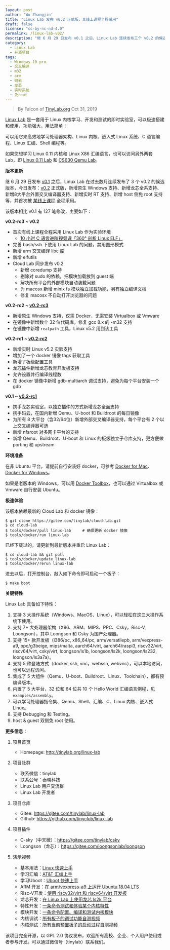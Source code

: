 ```yaml
---
layout: post
author: 'Wu Zhangjin'
title: "Linux Lab 发布 v0.2 正式版，某线上课程全程采用"
draft: false
license: "cc-by-nc-nd-4.0"
permalink: /linux-lab-v02/
description: "继 6 月 29 日发布 v0.1 之后，Linux Lab 连续发布三个 v0.2 的候选版，今日发布 v0.2 正式版。新增原生 Windows 支持、新增龙芯全系支持、新增8大平台外置交叉编译器支持、新增实时 RT 支持、新增 host 侧免 root 支持等。"
category:
  - Linux Lab
  - 开源项目
tags:
  - Windows 10 pro
  - 交叉编译
  - m32
  - arm
  - 码云
  - 龙芯
  - 实时系统
  - 免root
---
```


> By Falcon of [TinyLab.org][1]
> Oct 31, 2019

[Linux Lab](http://tinylab.org/linux-lab) 是一套用于 Linux 内核学习、开发和测试的即时实验室，可以极速搭建和使用，功能强大，用法简单！

可以用它来高效地学习处理器架构、Linux 内核、嵌入式 Linux 系统、C 语言编程、Linux 汇编、Shell 编程等。

如果您想学习 Linux 0.11 内核和 Linux X86 汇编语言，也可以访问另外两套 Lab，即 [Linux 0.11 Lab](http://tinylab.org/linux-0.11-lab) 和 [CS630 Qemu Lab](http://tinylab.org/cs630-qemu-lab)。

**版本更新**

继 6 月 29 日发布 [v0.1](https://gitee.com/tinylab/linux-lab/tree/v0.1) 之后，Linux Lab 在过去数月连续发布了 3 个 v0.2 的候选版本，今日发布：[v0.2](https://gitee.com/tinylab/linux-lab/tree/v0.2/) 正式版，新增原生 Windows 支持、新增龙芯全系支持、新增8大平台外置交叉编译器支持、新增实时 RT 支持、新增 host 侧免 root 支持等，并首次被 [某线上课程](https://w.url.cn/s/AMcKZ3a) 全程采用。

该版本相比 v0.1 有 127 笔修改，主要如下：

**v0.2-rc3 ~ v0.2**

  - 首次有线上课程全程采用 Linux Lab 作为实验环境
    * [10 小时 C 语言进阶视频课「360° 剖析 Linux ELF」](https://w.url.cn/s/AMcKZ3a)
  - 完善 bash/ssh 下使用 Linux Lab 的问题，禁用图形模式
  - 新增 arm 交叉编译 libc 库
  - 新增 elfutils
  - Cloud Lab 同步发布 v0.2
      - 新增 coredump 支持
      - 剔除对 sudo 的依赖，把模块加载放到 guest 端
      - 解决所有平台的外部模块自动装载问题
      - 为 macosx 新增 minix fs 模块独立加载功能，另有独立编译文档
      - 修复 macosx 不自动打开浏览器的问题

**v0.2-rc2 ~ [v0.2-rc3](https://gitee.com/tinylab/linux-lab/tree/v0.2-rc3/)**

  - 新增原生 Windows 支持，仅需 Docker，无需安装 Virtualbox 或 Vmware
  - 在镜像中新增数个 32 位代码库，修复 gcc 8.x 的 -m32 支持
  - 在镜像中新增 `realpath` 工具，Linux v5.2 用到该工具

**v0.2-rc1 ~ [v0.2-rc2](https://gitee.com/tinylab/linux-lab/tree/v0.2-rc2/)**

  - 新增实时 Linux v5.2 实验支持
  - 增加了一个 docker 镜像 tags 获取工具
  - 新增了板级配置工具
  - 龙芯插件新增龙芯教育开发板支持
  - 允许设置并行编译线程数
  - 在 docker 镜像中新增 gdb-multiarch 调试支持，避免为每个平台安装一个 gdb

**v0.1 ~ [v0.2-rc1](https://gitee.com/tinylab/linux-lab/tree/v0.2-rc1/)**

  - 携手龙芯实验室，以独立插件的方式新增龙芯全面支持
  - 携手码云，在国内新增 Qemu、U-boot 和 Buildroot 的每日镜像
  - 为所有 8 大平台（含32/64位）新增外部交叉编译器支持，每个平台有 2 个以上交叉编译器可选
  - 新增 nfsroot 对多网卡平台的支持
  - 新增 Qemu、Buildroot、U-boot 和 Linux 的板级独立子仓库支持，更方便做 porting 和 upstream

**环境准备**

在非 Ubuntu 平台，请提前自行安装好 docker，可参考 [Docker for Mac](https://docs.docker.com/docker-for-mac/)、[Docker for Windows](https://docs.docker.com/docker-for-windows/)。

如果是老版本的 Windows，可以用 [Docker Toolbox](https://docs.docker.com/toolbox/overview/)，也可以通过 Virtualbox 或 Vmware 自行安装 Ubuntu。

**极速体验**

该版本依赖最新的 Cloud Lab 和 docker 镜像：

    $ git clone https://gitee.com/tinylab/cloud-lab.git
    $ cd cloud-lab
    $ tools/docker/pull linux-lab     # 确保更新 docker 镜像
    $ tools/docker/run linux-lab

已经下载过的，请更新到最新版本并重启 Linux Lab：

    $ cd cloud-lab && git pull
    $ tools/docker/update linux-lab
    $ tools/docker/rerun linux-lab

进去以后，打开控制台，敲入如下命令即可启动一个板子：

    $ make boot

**关键特性**

Linux Lab 具备如下特性：

1. 支持 3 大操作系统（Windows、MacOS、Linux），可以轻松在这三大操作系统下使用。
2. 支持 7+ 大处理器架构（X86、ARM、MIPS、PPC、Csky，Risc-V, Loongson），其中 Loongson 和 Csky 为国产处理器。
3. 支持 15+ 款开发板（i386/pc, x86_64/pc, arm/versatilepb, arm/vexpress-a9, ppc/g3beige, mips/malta, aarch64/virt, aarch64/raspi3, riscv32/virt, riscv64/virt, csky/virt, loongson/ls1b, loongson/ls2k, loongson/ls232, loongson/ls3a7a）。
4. 支持 5 种登陆方式（docker, ssh, vnc，webssh, webvnc），可以本地访问，也可以远程访问。
5. 集成了 5 大组件（Qemu、U-boot、Buildroot、Linux、Toolchain），都有预编译版本。
6. 内置了 5 大平台，32 位和 64 位共 10 个 Hello World 汇编语言例程，见 `examples/assembly`。
7. 可以学习处理器指令集、Qemu、Shell、汇编、C、Linux 内核、嵌入式 Linux。
8. 支持 Debugging 和 Testing。
9. host & guest 双侧免 root 使用。

**更多信息**：

1. 项目首页
    - Homepage: <http://tinylab.org/linux-lab>

2. 项目社群
    - 联系微信：tinylab
    - 联系公号：泰晓科技
    - Linux Lab 用户交流群
    - Linux Lab 开发者

3. 项目仓库
    - Gitee: <https://gitee.com/tinylab/linux-lab>
    - Github:  <https://github.com/tinyclub/linux-lab>

4. 项目插件
    - C-sky（中天微）：<https://gitee.com/tinylab/csky>
    - Loongson（龙芯）：<https://gitee.com/loongsonlab/loongson>

5. 演示视频
    - 基本用法：[Linux 快速上手](http://showterm.io/6fb264246580281d372c6)
    - 学习汇编：[AT&T 汇编上手](http://showterm.io/0f0c2a6e754702a429269)
    - 学习Uboot：[Uboot 快速上手](http://showterm.io/11f5ae44b211b56a5d267)
    - ARM 开发：[在 arm/vexpress-a9 上运行 Ubuntu 18.04 LTS](http://showterm.io/c351abb6b1967859b7061)
    - Risc-V开发：[使用 riscv32/virt 和 riscv64/virt 开发板](http://showterm.io/37ce75e5f067be2cc017f)
    - 龙芯开发：[在 Linux Lab 上使用龙芯 ls2k 平台](http://showterm.io/1eca85a09775fd212d827)
    - 特性开发：[一条命令测试和体验某个内核特性](http://showterm.io/7edd2e51e291eeca59018)
    - 模块开发：[一条命令配置、编译和测试内核模块](http://showterm.io/26b78172aa926a316668d)
    - 内核调试：[所有板子的调试功能自测视频](http://showterm.io/0255c6a8b7d16dc116cbe)
    - 内核测试：[所有当前预置板子的启动过程自测视频](http://showterm.io/8cd2babf19e0e4f90897e)


该项目完全开源，以 GPL 2.0 协议发布，欢迎所有高校、企业、个人用户使用或者参与开发。可以通过微信号（tinylab）联系我们。

[1]: http://tinylab.org
